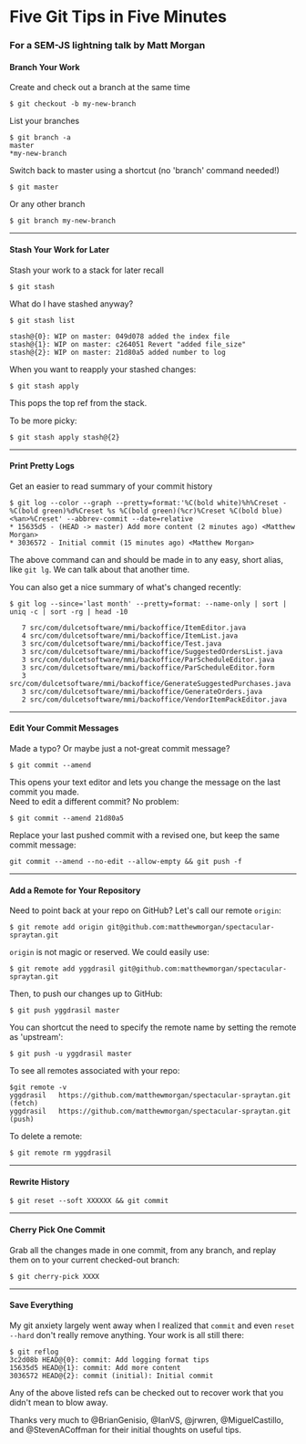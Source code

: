 # Five Git Tips in Five Minutes

### For a SEM-JS lightning talk by Matt Morgan

#### Branch Your Work
Create and check out a branch at the same time

```
$ git checkout -b my-new-branch

```

List your branches

```
$ git branch -a
master
*my-new-branch
```

Switch back to master using a shortcut (no 'branch' command needed!)

```
$ git master
```

Or any other branch

```
$ git branch my-new-branch
```

---
#### Stash Your Work for Later
Stash your work to a stack for later recall
```
$ git stash
```

What do I have stashed anyway?
```
$ git stash list

stash@{0}: WIP on master: 049d078 added the index file
stash@{1}: WIP on master: c264051 Revert "added file_size"
stash@{2}: WIP on master: 21d80a5 added number to log
```

When you want to reapply your stashed changes:
```
$ git stash apply
```
This pops the top ref from the stack.

To be more picky:
```
$ git stash apply stash@{2}
```
---
#### Print Pretty Logs
Get an easier to read summary of your commit history

```
$ git log --color --graph --pretty=format:'%C(bold white)%h%Creset -%C(bold green)%d%Creset %s %C(bold green)(%cr)%Creset %C(bold blue)<%an>%Creset' --abbrev-commit --date=relative
* 15635d5 - (HEAD -> master) Add more content (2 minutes ago) <Matthew Morgan>
* 3036572 - Initial commit (15 minutes ago) <Matthew Morgan>
```

The above command can and should be made in to any easy, short alias, like `git lg`.  We can talk about that another time.

You can also get a nice summary of what's changed recently:

```
$ git log --since='last month' --pretty=format: --name-only | sort | uniq -c | sort -rg | head -10

   7 src/com/dulcetsoftware/mmi/backoffice/ItemEditor.java
   4 src/com/dulcetsoftware/mmi/backoffice/ItemList.java
   3 src/com/dulcetsoftware/mmi/backoffice/Test.java
   3 src/com/dulcetsoftware/mmi/backoffice/SuggestedOrdersList.java
   3 src/com/dulcetsoftware/mmi/backoffice/ParScheduleEditor.java
   3 src/com/dulcetsoftware/mmi/backoffice/ParScheduleEditor.form
   3 src/com/dulcetsoftware/mmi/backoffice/GenerateSuggestedPurchases.java
   3 src/com/dulcetsoftware/mmi/backoffice/GenerateOrders.java
   2 src/com/dulcetsoftware/mmi/backoffice/VendorItemPackEditor.java
```

---
#### Edit Your Commit Messages
Made a typo?  Or maybe just a not-great commit message?

```
$ git commit --amend
```

This opens your text editor and lets you change the message on the last commit you made.  
Need to edit a different commit? No problem:

```
$ git commit --amend 21d80a5
```

Replace your last pushed commit with a revised one, but keep the same commit message:

```
git commit --amend --no-edit --allow-empty && git push -f
```

---
#### Add a Remote for Your Repository

Need to point back at your repo on GitHub?
Let's call our remote `origin`:

```
$ git remote add origin git@github.com:matthewmorgan/spectacular-spraytan.git
```

`origin` is not magic or reserved.  We could easily use:

```
$ git remote add yggdrasil git@github.com:matthewmorgan/spectacular-spraytan.git
```

Then, to push our changes up to GitHub:

```
$ git push yggdrasil master
```

You can shortcut the need to specify the remote name by setting the remote as 'upstream':

```
$ git push -u yggdrasil master
```

To see all remotes associated with your repo:

```
$git remote -v
yggdrasil	https://github.com/matthewmorgan/spectacular-spraytan.git (fetch)
yggdrasil	https://github.com/matthewmorgan/spectacular-spraytan.git (push)
```

To delete a remote:

```
$ git remote rm yggdrasil
```
---
#### Rewrite History

```
$ git reset --soft XXXXXX && git commit
```

---
#### Cherry Pick One Commit

Grab all the changes made in one commit, from any branch, and replay them on to your current checked-out branch:

```
$ git cherry-pick XXXX
```

---
#### Save Everything

My git anxiety largely went away when I realized that `commit` and even `reset --hard` don't really remove anything.  Your work is all still there:

```
$ git reflog
3c2d08b HEAD@{0}: commit: Add logging format tips
15635d5 HEAD@{1}: commit: Add more content
3036572 HEAD@{2}: commit (initial): Initial commit
```

Any of the above listed refs can be checked out to recover work that you didn't mean to blow away.

Thanks very much to @BrianGenisio, @IanVS, @jrwren, @MiguelCastillo, and @StevenACoffman for their initial thoughts on useful tips.


